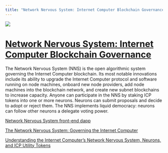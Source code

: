 ```yaml
---
title: "Network Nervous System: Internet Computer Blockchain Governance"
---
```


![](/img/how-it-works/network-nervous-system-nns.600x300.jpg)

# [Network Nervous System: Internet Computer Blockchain Governance](/how-it-works/network-nervous-system-nns/)

The Network Nervous System (NNS) is the open algorithmic system governing the Internet Computer blockchain. Its most notable innovations include its ability to upgrade the Internet Computer protocol and software running on node machines, onboard new node providers, add node machines into the blockchain network, and create new subnet blockchains to increase capacity. Anyone can participate in the NNS by staking ICP tokens into one or more neurons. Neurons can submit proposals and decide to adopt or reject them. The NNS implements liquid democracy: neurons can follow other neurons a delegate voting power. 


<!-- [Learn more](/how-it-works/network-nervous-system-nns/) -->

[Network Nervous System front-end dapp](https://nns.ic0.app/)

<!-- [NNS GitHub Repo](https://github.com/dfinity/ic/tree/master/rs/nns) -->

<!-- [NNS front-end dapp open source](https://github.com/dfinity/nns-dapp) -->

[The Network Nervous System: Governing the Internet Computer](https://medium.com/dfinity/the-network-nervous-system-governing-the-internet-computer-1d176605d66a)

[Understanding the Internet Computer’s Network Nervous System, Neurons, and ICP Utility Tokens](https://medium.com/dfinity/understanding-the-internet-computers-network-nervous-system-neurons-and-icp-utility-tokens-730dab65cae8)

<!-- [Getting Started on the Internet Computer’s Network Nervous System dapp & Wallet](https://medium.com/dfinity/getting-started-on-the-internet-computers-network-nervous-system-app-wallet-61ecf111ea11)

[Community Led Governance of the Internet Computer](https://medium.com/dfinity/the-community-led-governance-of-the-internet-computer-b863cd2975ba) -->

<!-- [Earn Substantial Voting Rewards by Staking in the Network Nervous System](https://medium.com/dfinity/earn-substantial-voting-rewards-by-staking-in-the-network-nervous-system-7eb5cf988182) -->

<!-- [NNS Staking Guide [Beta]](https://dfinity.github.io/ic-staking-documentation/) -->
